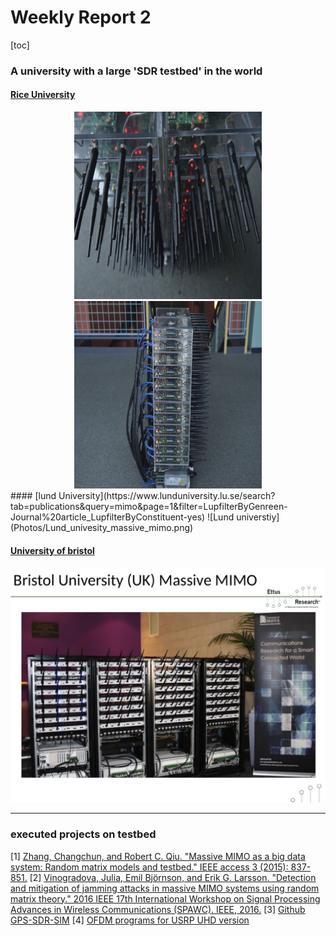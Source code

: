 # Weekly Report 2

[toc]

### A university with a large 'SDR testbed' in the world
#### [Rice University](http://argos.rice.edu/#Photos)
<center class="half">
<img src="Photos/ArgosV2-Front.jpg" width="300" height="300"> <img src="Photos/ArgosV2-Side.jpg" width="300" height="300">
</center>
#### [lund University](https://www.lunduniversity.lu.se/search?tab=publications&query=mimo&page=1&filter=LupfilterByGenreen-Journal%20article_LupfilterByConstituent-yes)
![Lund universtiy](Photos/Lund_univesity_massive_mimo.png)

#### [University of bristol](https://www.bristol.ac.uk/engineering/research/smart/5g-demonstrations/massive-mimo/)
![bristol_university](Photos/bristol_university_massive_mimo.png)

---
### executed projects on testbed
[1] [Zhang, Changchun, and Robert C. Qiu. "Massive MIMO as a big data system: Random matrix models and testbed." IEEE access 3 (2015): 837-851.](https://ieeexplore.ieee.org/stamp/stamp.jsp?arnumber=7112627)
[2]  [Vinogradova, Julia, Emil Björnson, and Erik G. Larsson. "Detection and mitigation of jamming attacks in massive MIMO systems using random matrix theory." 2016 IEEE 17th International Workshop on Signal Processing Advances in Wireless Communications (SPAWC). IEEE, 2016.](https://ieeexplore.ieee.org/stamp/stamp.jsp?arnumber=7536868)
[3] [Github GPS-SDR-SIM](https://github.com/osqzss/gps-sdr-sim)
[4] [OFDM programs for USRP UHD version](https://github.com/UpYou/ofdm)
